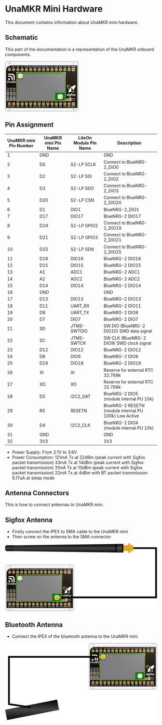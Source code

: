# UnaMKR Mini Hardware

This document contains information about UnaMKR mini hardware.

## Schematic

This part of the documentation is a representation of the UnaMKR onboard components.

![alt_text](img/unamkr-mini-hw-schematics.png)

## Pin Assignment

| UnaMKR mini Pin Number | UnaMKR mini Pin Name | LiteOn Module Pin Name  | Description |
| --- | --- | --- | --- |
| 1 | GND |   | GND |
| 2 | D0 | S2-LP SCLK | Connect to BlueNRG-2\_DIO0 |
| 3 | D2 | S2-LP SDI | Connect to BlueNRG-2\_DIO2 |
| 4 | D3 | S2-LP SDO | Connect to BlueNRG-2\_DIO3 |
| 5 | D20 | S2-LP CSN | Connect to BlueNRG-2\_DIO20 |
| 6 | D1 | DIO1 | BlueNRG-2\_DIO1 |
| 7 | D17 | DIO17 | BlueNRG-2 DIO17 |
| 8 | D19 | S2-LP GPIO2 | Connect to BlueNRG-2\_DIO19 |
| 9 | D21 | S2-LP GPIO3 | Connect to BlueNRG-2\_DIO21 |
| 10 | D25 | S2-LP SDN | Connect to BlueNRG-2\_DIO25 |
| 11 | D16 | DIO16 | BlueNRG-2 DIO16 |
| 12 | D15 | DIO15 | BlueNRG-2 DIO15 |
| 13 | A1 | ADC1 | BlueNRG-2 ADC1 |
| 14 | A2 | ADC2 | BlueNRG-2 ADC2 |
| 15 | D14 | DIO14 | BlueNRG-2 DIO14 |
| 16 | GND |   | GND |
| 17 | D13 | DIO13 | BlueNRG-2 DIO13 |
| 18 | D11 | UART\_RX | BlueNRG-2 DIO11 |
| 19 | D8 | UART\_TX | BlueNRG-2 DIO8 |
| 20 | D7 | DIO7 | BlueNRG-2 DIO7 |
| 21 | SD | JTMS-SWTDIO | SW DIO (BlueNRG-2 DIO10) SWD data signal |
| 22 | SC | JTMS-SWTCK | SW CLK (BlueNRG-2 DIO9) SWD clock signal |
| 23 | D12 | DIO12 | BlueNRG-2 DIO12 |
| 24 | D6 | DIO6 | BlueNRG-2 DIO6 |
| 25 | D18 | DIO18 | BlueNRG-2 DIO18 |
| 26 | XI | XI | Reserve for external RTC 32.768k |
| 27 | XO | XO | Reserve for external RTC 32.768k |
| 28 | D5 | I2C2\_DAT | BlueNRG-2 DIO5 (module internal PU 10k) |
| 29 | RS | RESETN | BlueNRG-2 RESETN (module internal PU 100k) Low Active |
| 30 | D4 | I2C2\_CLK | BlueNRG-2 DIO4 (module internal PU 10k) |
| 31 | GND |   | GND |
| 32 | 3V3 |   | 3V3 |

- Power Supply: From 2.1V to 3.6V
- Power Consumption:
121mA Tx at 22dBm (peak current with Sigfox packet transmission)
33mA Tx at 14dBm (peak current with Sigfox packet transmission)
31mA Tx at 13dBm (peak current with Sigfox packet transmission)
22mA Tx at 4dBm with BT packet transmission
6.17uA at sleep mode


## Antenna Connectors

This is how to connect antennas to UnaMKR mini.

## Sigfox Antenna

* Firstly connect the IPEX to SMA cable to the UnaMKR mini
* Then screw on the antenna to the SMA connector

![alt_text](img/unamkr-mini-antenna-sigfox.png ":size=500")

## Bluetooth Antenna

* Connect the IPEX of the bluetooth antenna to the UnaMKR mini

![alt_text](img/unamkr-mini-antenna-ble.png ":size=500")
